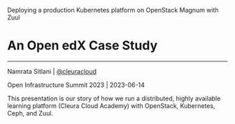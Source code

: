 Deploying a production Kubernetes platform on OpenStack Magnum with Zuul

# An Open edX Case Study

* * *

Namrata Sitlani | [@cleuracloud](https://twitter.com/cleuracloud)

Open Infrastructure Summit 2023 | 2023-06-14

<!-- Note -->
This presentation is our story of how we run a distributed, highly available learning platform (Cleura Cloud Academy) with OpenStack, Kubernetes, Ceph, and Zuul.
